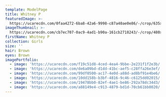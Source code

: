 ```yaml
---
template: ModelPage
title: Whitney P
featuredImage: >-
  https://ucarecdn.com/0faa4272-6ba8-42a6-9998-c87a40ae0e86/-/crop/635x333/0,256/-/preview/
imageThumbnail: >-
  https://ucarecdn.com/cb7ec707-0ac9-4ad1-b90a-161cb2718243/-/crop/480x689/92,210/-/preview/
firstName: Whitney P
collection: Girls
size: ''
hair: Brown
eyes: Brown
imagePortfolio:
  - image: 'https://ucarecdn.com/f19c51d8-4ced-4ea4-9bbe-2e231f1f2e3b/'
  - image: 'https://ucarecdn.com/de6a09bd-d1dd-41bc-aef5-c28ffa26e3ef/'
  - image: 'https://ucarecdn.com/99df0500-ac17-4e0d-a88d-ad8bf91e4be6/'
  - image: 'https://ucarecdn.com/10dd158b-b3bf-4816-9c46-c6125dd02015/'
  - image: 'https://ucarecdn.com/19478bb0-82ef-4ae1-be86-292a78dc34d3/'
  - image: 'https://ucarecdn.com/a88149e4-c913-4879-bd1d-70cb61bb0020/'
---
```


